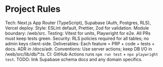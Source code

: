 # Project Rules
Tech: Next.js App Router (TypeScript), Supabase (Auth, Postgres, RLS), Vercel deploy.
Style: ESLint default, Prettier, Zod for validation. Module boundary: /web/src.
Testing: Vitest for units, Playwright for e2e. All PRs must keep tests green.
Security: RLS policies required for all tables; no admin keys client-side.
Deliverables: Each feature = PRP + code + tests + docs. ADR in /docs/adr.
Conventions: Use server actions; keep DB I/O in /web/src/lib/db/*.ts.
CI: GitHub Actions runs `npm run test` + `npx playwright test`.
TODO: link Supabase schema docs and any domain specifics.
